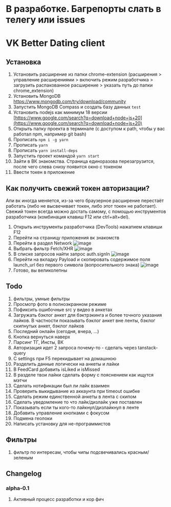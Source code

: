 # В разработке. Багрепорты слать в телегу или issues
# VK Better Dating client

## Установка
1. Установить расширение из папки chrome-extension (расширения > управление расширениями > включить режим разработчика > загрузить распакованное расширение > указать путь до папки chrome_extension)
3. Установить MongoDB https://www.mongodb.com/try/download/community
4. Запустить MongoDB Compass и создать базу данных `test`
5. Установить nodejs как минимум 18 версии [https://www.google.com/search?q=download+node+js+20](https://www.google.com/search?q=download+node+js+20)
6. Открыть папку проекта в терминале (с доступом к path, чтобы у вас работал npm, например git bash)
7. Прописать `npm i -g yarn`
8. Прописать `yarn`
9. Прописать `yarn install-deps`
10. Запустить проект командой `yarn start`
11. Зайти в ВК знакомства. Страница единоразова перезагрузится, после чего слева снизу появится окно с токеном
12. Ввести токен в приложение

## Как получить свежий токен авторизации?
Апи вк иногда меняется, из-за чего браузерное расширение перестаёт работать (либо не высвечивает токен, либо этот токен не работает). Свежий токен всегда можно достать самому, с помощью инструментов разработчика (комбинация клавиш F12 или ctrl+alt+del).
1. Открыть инструменты разработчика (DevTools) нажатием клавиши F12
2. Перейти на страницу приложения вк знакомств
3. Перейти в раздел Network
![image](https://github.com/Dispersioned/vk-better-dating/assets/71058712/dc8938f0-cab9-4a68-a594-9b22674cd85d)
4. Выбрать фильтр Fetch/XHR
![image](https://github.com/Dispersioned/vk-better-dating/assets/71058712/9b92cf3a-d560-4e98-a684-2c3aadb4bc10)
5. В списке запросов найти запрос auth.signIn
![image](https://github.com/Dispersioned/vk-better-dating/assets/71058712/615c5cac-9c70-4e07-a19c-3920919bed47)
6. Перейти на вкладку Payload и скопировать содержимое поля launch_url без первого символа (вопросительного знака) 
![image](https://github.com/Dispersioned/vk-better-dating/assets/71058712/1e4f8678-ce07-4aab-ba7a-10a461109156)
7. Готово, вы великолепны

## Todo
1. фильтры, умные фильтры
2. Просмотр фото в полноэкранном режиме
3. Пофиксить ошибочные src у видео в анкетах
4. Загружать бэклог анкет для бэктрэкинга и более точного указания лайков. В частности показывать бэклог анкет вне ленты, бэклог скипнутых анкет, бэклог лайков
5. Последний онлайн (сегодня, вчера, ...)
6. Кнопка вернуться наверх
7. Парсинг ТГ, Инсты, ВК
8. Авторизация идет 2 запроса почему-то - сделать через tanstack-query
9. С settings при F5 перекидывает на домашнюю
10. Разделить данные логически на анкеты и лайки
11. В FeedCard добавить isLiked и isMissed
12. В разделе твои лайки сделать форму с пояснением как ищутся мэтчи
13. Сделать нотификации был ли лайк взаимен
14. Проверить выкидывание из аккаунта при timeout ошибке
15. Сделать режим единственной анкеты в лента с скипом
16. Сделать уведомление то что лайк/дизлайк уже поставлен
17. Показывать если ты кого-то лайкнул/дизлайкнул в ленте
18. Добавить управление кнопками с фокусом
19. Подмена геолоки
20. Написать установку для не-программистов

## Фильтры
1. фильтр по интересам, чтобы чипы подсвечивались красным/зеленым

## Changelog

### alpha-0.1
1. Активный процесс разработки и кор фич
